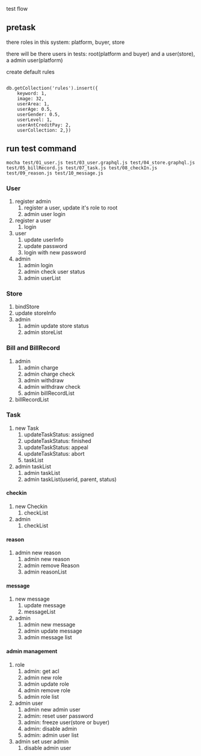 test flow

## pretask

there roles in this system: platform, buyer, store

there will be there users in tests: root(platform and buyer) and a user(store), a admin user(platform)

create default rules

```

db.getCollection('rules').insert({
    keyword: 1,
    image: 32,
    userArea: 1,
    userAge: 0.5,
    userGender: 0.5,
    userLevel: 1,
    userAntCreditPay: 2,
    userCollection: 2,})

```

## run test command

```
mocha test/01_user.js test/03_user.graphql.js test/04_store.graphql.js test/05_billRecord.js test/07_task.js test/08_checkIn.js test/09_reason.js test/10_message.js
```

### User

1.  register admin
    1. register a user, update it's role to root
    1. admin user login
1.  register a user
    1. login
1.  user
    1. update userInfo
    1. update password
    1. login with new password
1.  admin
    1. admin login
    1. admin check user status
    1. admin userList

### Store

1. bindStore
1. update storeInfo
1. admin
   1. admin update store status
   1. admin storeList

### Bill and BillRecord

1. admin
   1. admin charge
   1. admin charge check
   1. admin withdraw
   1. admin withdraw check
   1. admin billRecordList
1. billRecordList

### Task

1. new Task
   1. updateTaskStatus: assigned
   1. updateTaskStatus: finished
   1. updateTaskStatus: appeal
   1. updateTaskStatus: abort
   1. taskList
      <!-- 1. taskList(parent) -->
1. admin taskList
   1. admin taskList
   1. admin taskList(userid, parent, status)

#### checkin

1. new Checkin
   1. checkList
1. admin
   1. checkList

#### reason

1. admin new reason
   1. admin new reason
   1. admin remove Reason
   1. admin reasonList

#### message

1. new message
   1. update message
   1. messageList
1. admin
   1. admin new message
   1. admin update message
   1. admin message list

#### admin management

1. role
   1. admin: get acl
   1. admin new role
   1. admin update role
   1. admin remove role
   1. admin role list
1. admin user
   1. admin new admin user
   1. admin: reset user password
   1. admin: freeze user(store or buyer)
   1. admin: disable admin
   1. admin: admin user list
1. admin set user admin
   1. disable admin user
